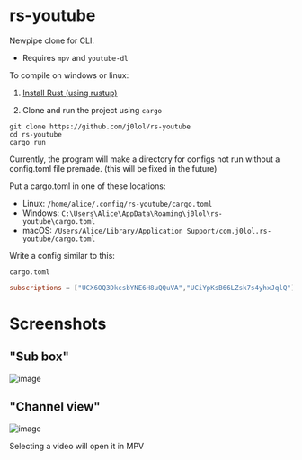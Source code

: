 # rs-youtube

Newpipe clone for CLI.

- Requires `mpv` and `youtube-dl`

To compile on windows or linux:

1. [Install Rust (using rustup)](https://www.rust-lang.org/tools/install)

2. Clone and run the project using `cargo`
```
git clone https://github.com/j0lol/rs-youtube
cd rs-youtube
cargo run
```

Currently, the program will make a directory for configs not run without a config.toml file premade. (this will be fixed in the future)

Put a cargo.toml in one of these locations:
- Linux:   `/home/alice/.config/rs-youtube/cargo.toml`
- Windows: `C:\Users\Alice\AppData\Roaming\j0lol\rs-youtube\cargo.toml`
- macOS:   `/Users/Alice/Library/Application Support/com.j0lol.rs-youtube/cargo.toml`

Write a config similar to this:

`cargo.toml`
```toml
subscriptions = ["UCX6OQ3DkcsbYNE6H8uQQuVA","UCiYpKsB66LZsk7s4yhxJqlQ"]
```

# Screenshots
## "Sub box"
![image](https://user-images.githubusercontent.com/24716467/115159857-2403e500-a08d-11eb-8393-97d16ff7c31f.png)

## "Channel view"
![image](https://user-images.githubusercontent.com/24716467/115159867-37af4b80-a08d-11eb-9c70-7fd22609a26b.png)

Selecting a video will open it in MPV
